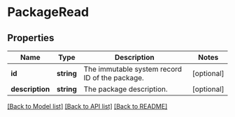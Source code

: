 # PackageRead

## Properties
Name | Type | Description | Notes
------------ | ------------- | ------------- | -------------
**id** | **string** | The immutable system record ID of the package. | [optional] 
**description** | **string** | The package description. | [optional] 

[[Back to Model list]](../../README.md#documentation-for-models) [[Back to API list]](../../README.md#documentation-for-api-endpoints) [[Back to README]](../../README.md)

